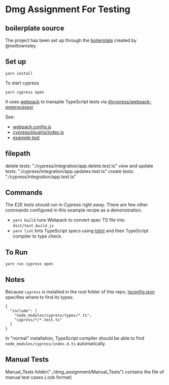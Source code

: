 # Dmg Assignment For Testing

## boilerplate source

The project has been set up through the [boilerplate](https://github.com/neiltownsley/cypress-typescript-webpack-boilerplate) created by @neiltownsley.

## Set up

```yarn install```

To start cypress

```yarn cypress open```

It uses [webpack](https://github.com/webpack/webpack) to transpile TypeScript tests
via [@cypress/webpack-preprocessor](https://github.com/cypress-io/cypress-webpack-preprocessor)

See:
- [webpack.config.js](webpack.config.js)
- [cypress/plugins/index.js](cypress/plugins/index.js)
- [example test](cypress/integration/spec.ts)

## filepath

delete tests: "./cypress/integration/app.delete.test.ts"
view and update tests: "./cypress/integration/app.updates.test.ts"
create tests: "./cypress/integration/app.test.ts"

## Commands

The E2E tests should run in Cypress right away. There are few other commands configured in this example recipe as a demonstration.

- `yarn build` runs Webpack to convert spec TS file into `dist/test.build.js`
- `yarn lint` lints TypeScript specs using [tslint](https://palantir.github.io/tslint) and then TypeScript compiler to type check.

## To Run

```yarn run cypress open```

## Notes

Because `cypress` is installed in the root folder of this repo, [tsconfig.json](tsconfig.json) specifies where to find its types:

```
{
  "include": [
    "node_modules/cypress/types/*.ts",
    "cypress/*/*.test.ts"
  ]
}
```

In "normal" installation, TypeScript compiler should be able to find `node_modules/cypress/index.d.ts` automatically.

## Manual Tests

Manual_Tests folder("../dmg_assignment/Manual_Tests") contains the file of manual test cases.(.ods format)